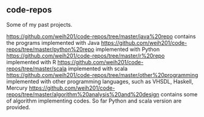 ## code-repos
Some of my past projects. 

https://github.com/weih201/code-repos/tree/master/java%20repo contains the programs implemented with Java
https://github.com/weih201/code-repos/tree/master/python%20repo  implemented with Python
https://github.com/weih201/code-repos/tree/master/r%20repo  implemented with R
https://github.com/weih201/code-repos/tree/master/scala  implemented with scala
https://github.com/weih201/code-repos/tree/master/other%20programming implemented with other programming languages, such as VHSDL, Haskell, Mercury
https://github.com/weih201/code-repos/tree/master/algorithm%20analysis%20and%20design contains some of algorithm implementing codes. So far Python and scala version are provided.